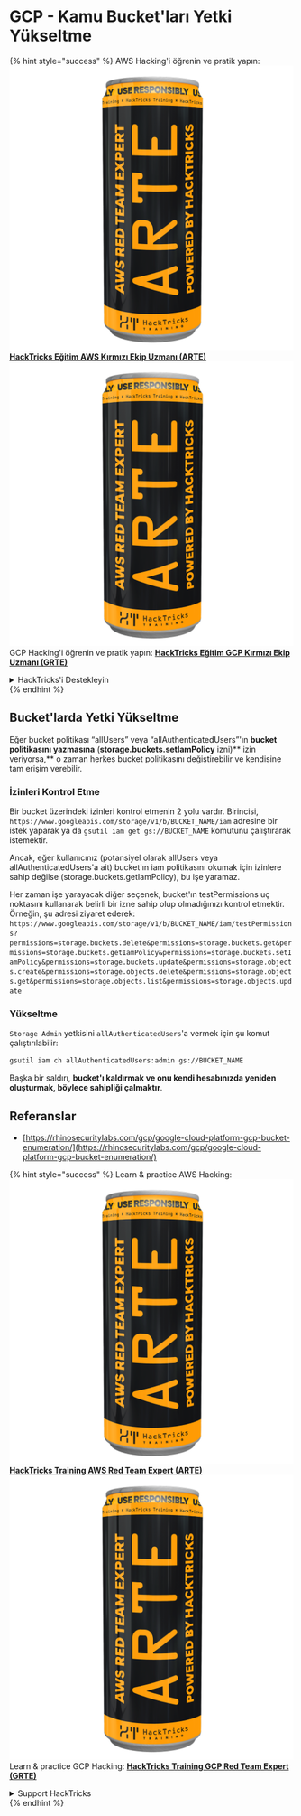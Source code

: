# GCP - Kamu Bucket'ları Yetki Yükseltme

{% hint style="success" %}
AWS Hacking'i öğrenin ve pratik yapın:<img src="../../../../.gitbook/assets/image (1) (1) (1).png" alt="" data-size="line">[**HackTricks Eğitim AWS Kırmızı Ekip Uzmanı (ARTE)**](https://training.hacktricks.xyz/courses/arte)<img src="../../../../.gitbook/assets/image (1) (1) (1).png" alt="" data-size="line">\
GCP Hacking'i öğrenin ve pratik yapın: <img src="../../../../.gitbook/assets/image (2).png" alt="" data-size="line">[**HackTricks Eğitim GCP Kırmızı Ekip Uzmanı (GRTE)**<img src="../../../../.gitbook/assets/image (2).png" alt="" data-size="line">](https://training.hacktricks.xyz/courses/grte)

<details>

<summary>HackTricks'i Destekleyin</summary>

* [**abonelik planlarını**](https://github.com/sponsors/carlospolop) kontrol edin!
* **💬 [**Discord grubuna**](https://discord.gg/hRep4RUj7f) veya [**telegram grubuna**](https://t.me/peass) katılın ya da **Twitter'da** 🐦 [**@hacktricks\_live**](https://twitter.com/hacktricks_live)**'i takip edin.**
* **Hacking ipuçlarını paylaşmak için** [**HackTricks**](https://github.com/carlospolop/hacktricks) ve [**HackTricks Cloud**](https://github.com/carlospolop/hacktricks-cloud) github reposuna PR gönderin.

</details>
{% endhint %}

## Bucket'larda Yetki Yükseltme

Eğer bucket politikası “allUsers” veya “allAuthenticatedUsers”'ın **bucket politikasını yazmasına** (**storage.buckets.setIamPolicy** izni)** izin veriyorsa,** o zaman herkes bucket politikasını değiştirebilir ve kendisine tam erişim verebilir.

### İzinleri Kontrol Etme

Bir bucket üzerindeki izinleri kontrol etmenin 2 yolu vardır. Birincisi, `https://www.googleapis.com/storage/v1/b/BUCKET_NAME/iam` adresine bir istek yaparak ya da `gsutil iam get gs://BUCKET_NAME` komutunu çalıştırarak istemektir.

Ancak, eğer kullanıcınız (potansiyel olarak allUsers veya allAuthenticatedUsers'a ait) bucket'ın iam politikasını okumak için izinlere sahip değilse (storage.buckets.getIamPolicy), bu işe yaramaz.

Her zaman işe yarayacak diğer seçenek, bucket'ın testPermissions uç noktasını kullanarak belirli bir izne sahip olup olmadığınızı kontrol etmektir. Örneğin, şu adresi ziyaret ederek: `https://www.googleapis.com/storage/v1/b/BUCKET_NAME/iam/testPermissions?permissions=storage.buckets.delete&permissions=storage.buckets.get&permissions=storage.buckets.getIamPolicy&permissions=storage.buckets.setIamPolicy&permissions=storage.buckets.update&permissions=storage.objects.create&permissions=storage.objects.delete&permissions=storage.objects.get&permissions=storage.objects.list&permissions=storage.objects.update`

### Yükseltme

`Storage Admin` yetkisini `allAuthenticatedUsers`'a vermek için şu komut çalıştırılabilir:
```bash
gsutil iam ch allAuthenticatedUsers:admin gs://BUCKET_NAME
```
Başka bir saldırı, **bucket'ı kaldırmak ve onu kendi hesabınızda yeniden oluşturmak, böylece sahipliği çalmaktır**.

## Referanslar

* [https://rhinosecuritylabs.com/gcp/google-cloud-platform-gcp-bucket-enumeration/](https://rhinosecuritylabs.com/gcp/google-cloud-platform-gcp-bucket-enumeration/)

{% hint style="success" %}
Learn & practice AWS Hacking:<img src="../../../../.gitbook/assets/image (1) (1) (1).png" alt="" data-size="line">[**HackTricks Training AWS Red Team Expert (ARTE)**](https://training.hacktricks.xyz/courses/arte)<img src="../../../../.gitbook/assets/image (1) (1) (1).png" alt="" data-size="line">\
Learn & practice GCP Hacking: <img src="../../../../.gitbook/assets/image (2).png" alt="" data-size="line">[**HackTricks Training GCP Red Team Expert (GRTE)**<img src="../../../../.gitbook/assets/image (2).png" alt="" data-size="line">](https://training.hacktricks.xyz/courses/grte)

<details>

<summary>Support HackTricks</summary>

* Check the [**subscription plans**](https://github.com/sponsors/carlospolop)!
* **Join the** 💬 [**Discord group**](https://discord.gg/hRep4RUj7f) or the [**telegram group**](https://t.me/peass) or **follow** us on **Twitter** 🐦 [**@hacktricks\_live**](https://twitter.com/hacktricks_live)**.**
* **Share hacking tricks by submitting PRs to the** [**HackTricks**](https://github.com/carlospolop/hacktricks) and [**HackTricks Cloud**](https://github.com/carlospolop/hacktricks-cloud) github repos.

</details>
{% endhint %}

